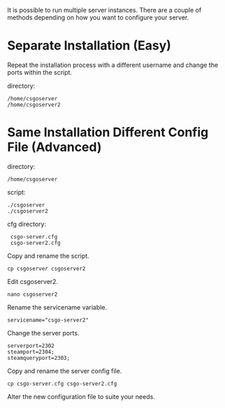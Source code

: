 It is possible to run multiple server instances. There are a couple of methods depending on how you want to configure your server.

Separate Installation (Easy)
============================
Repeat the installation process with a different username and change the ports within the script.

directory:

    /home/csgoserver
    /home/csgoserver2

Same Installation Different Config File (Advanced)
==================================================
directory:

    /home/csgoserver

script:

    ./csgoserver
    ./csgoserver2

 cfg directory:

     csgo-server.cfg
     csgo-server2.cfg

Copy and rename the script.

    cp csgoserver csgoserver2

Edit csgoserver2.

    nano csgoserver2

Rename the servicename variable.

    servicename="csgo-server2"

Change the server ports.

    serverport=2302
    steamport=2304;
    steamqueryport=2303;

Copy and rename the server config file.

    cp csgo-server.cfg csgo-server2.cfg

Alter the new configuration file to suite your needs.
